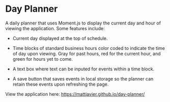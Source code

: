 # Day Planner 

A daily planner that uses Moment.js to display the current day and hour of viewing the application. Some features include:

* Current day displayed at the top of schedule.

* Time blocks of standard business hours color coded to indicate the time of day upon viewing. Gray for past hours, red for the current hour, and green for hours yet to come.

* A text box where text can be inputed for events within a time block.

* A save button that saves events in local storage so the planner can retain these events upon refreshing the page.

View the application here:  https://mattjavier.github.io/day-planner/